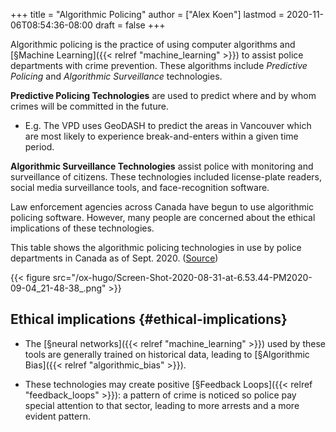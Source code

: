 +++
title = "Algorithmic Policing"
author = ["Alex Koen"]
lastmod = 2020-11-06T08:54:36-08:00
draft = false
+++

Algorithmic policing is the practice of using computer algorithms and [§Machine Learning]({{< relref "machine_learning" >}}) to assist police departments with crime prevention. These algorithms include _Predictive Policing_ and _Algorithmic Surveillance_ technologies.

**Predictive Policing Technologies** are used to predict where and by whom crimes will be committed in the future.

-   E.g. The VPD uses GeoDASH to predict the areas in Vancouver which are most likely to experience break-and-enters within a given time period.

**Algorithmic Surveillance Technologies** assist police with monitoring and surveillance of citizens. These technologies included license-plate readers, social media surveillance tools, and face-recognition software.

Law enforcement agencies across Canada have begun to use algorithmic policing software. However, many people are concerned about the ethical implications of these technologies.

This table shows the algorithmic policing technologies in use by police departments in Canada as of Sept. 2020. ([Source](https://citizenlab.ca/2020/09/to-surveil-and-predict-a-human-rights-analysis-of-algorithmic-policing-in-canada/))

{{< figure src="/ox-hugo/Screen-Shot-2020-08-31-at-6.53.44-PM2020-09-04_21-48-38_.png" >}}


## Ethical implications {#ethical-implications}

-   The [§neural networks]({{< relref "machine_learning" >}}) used by these tools are generally trained on historical data, leading to [§Algorithmic Bias]({{< relref "algorithmic_bias" >}}).

-   These technologies may create positive [§Feedback Loops]({{< relref "feedback_loops" >}}): a pattern of crime is noticed so police pay special attention to that sector, leading to more arrests and a more evident pattern.
